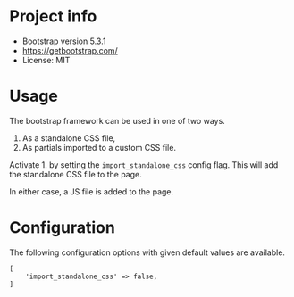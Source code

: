 # Project info
- Bootstrap version 5.3.1
- https://getbootstrap.com/
- License: MIT


# Usage

The bootstrap framework can be used in one of two ways.
1. As a standalone CSS file, 
2. As partials imported to a custom CSS file.

Activate 1. by setting the `import_standalone_css` config flag. This will add the standalone CSS file to the page.

In either case, a JS file is added to the page.


# Configuration

The following configuration options with given default values are available.

```
[
    'import_standalone_css' => false,
]
```